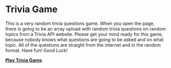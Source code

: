 # Trivia Game

This is a very random trivia questions game. When you open the page, there is going to be an array upload with random trivia questions on random topics from a Trivia API website.
Please get your mind ready for this game, because nobody knows what questions are going to be asked and on what topic. 
All of the questions are straight from the internet and in the random format. 
                Have fun! Good Luck!

**[Play Trivia Game](https://alexmukha.github.io/TriviaGame/)**.